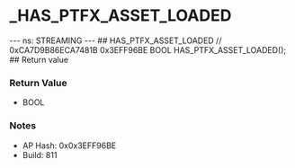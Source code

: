 # _HAS_PTFX_ASSET_LOADED

--- ns: STREAMING --- ## HAS_PTFX_ASSET_LOADED  // 0xCA7D9B86ECA7481B 0x3EFF96BE BOOL HAS_PTFX_ASSET_LOADED();   ## Return value

### Return Value
* BOOL

### Notes
* AP Hash: 0x0x3EFF96BE
* Build: 811

